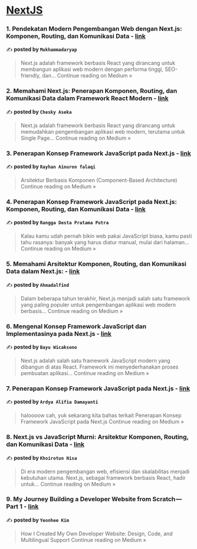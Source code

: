 
<h1><a href=https://medium.com/tag/nextjs/recommended target="_blank" rel="noopener noreferrer">NextJS</a></h1>
<h3>1. Pendekatan Modern Pengembangan Web dengan Next.js: Komponen, Routing, dan Komunikasi Data - <a href="https://medium.com/@mukhammadaryap/pendekatan-modern-pengembangan-web-dengan-next-js-komponen-routing-dan-komunikasi-data-fe89a419a70e?source=rss------nextjs-5" target="_blank" rel="noopener noreferrer">link</a></h3>

✍️ **posted by `Mukhammadaryap`**

<blockquote>Next.js adalah framework berbasis React yang dirancang untuk membangun aplikasi web modern dengan performa tinggi, SEO-friendly, dan…
Continue reading on Medium »</blockquote>

<h3>2. Memahami Next.js: Penerapan Komponen, Routing, dan Komunikasi Data dalam Framework React Modern - <a href="https://medium.com/@chesmntp/memahami-next-js-penerapan-komponen-routing-dan-komunikasi-data-dalam-framework-react-modern-909ebe6e81ac?source=rss------nextjs-5" target="_blank" rel="noopener noreferrer">link</a></h3>

✍️ **posted by `Chesky Aseka`**

<blockquote>Next.js adalah framework berbasis React yang dirancang untuk memudahkan pengembangan aplikasi web modern, terutama untuk Single Page…
Continue reading on Medium »</blockquote>

<h3>3. Penerapan Konsep Framework JavaScript pada Next.js - <a href="https://medium.com/@rayhanainuronfalaqi/penerapan-konsep-framework-javascript-pada-next-js-0175a5d40342?source=rss------nextjs-5" target="_blank" rel="noopener noreferrer">link</a></h3>

✍️ **posted by `Rayhan Ainuron falaqi`**

<blockquote>Arsitektur Berbasis Komponen (Component-Based Architecture)
Continue reading on Medium »</blockquote>

<h3>4. Penerapan Konsep Framework JavaScript pada Next.js: Komponen, Routing, dan Komunikasi Data - <a href="https://medium.com/@ranggadesta999/penerapan-konsep-framework-javascript-pada-next-js-komponen-routing-dan-komunikasi-data-095605e7b209?source=rss------nextjs-5" target="_blank" rel="noopener noreferrer">link</a></h3>

✍️ **posted by `Rangga Desta Pratama Putra`**

<blockquote>Kalau kamu udah pernah bikin web pakai JavaScript biasa, kamu pasti tahu rasanya: banyak yang harus diatur manual, mulai dari halaman…
Continue reading on Medium »</blockquote>

<h3>5. Memahami Arsitektur Komponen, Routing, dan Komunikasi Data dalam Next.js: - <a href="https://medium.com/@ahmadalfind02/memahami-arsitektur-komponen-routing-dan-komunikasi-data-dalam-next-js-2806af4bd78a?source=rss------nextjs-5" target="_blank" rel="noopener noreferrer">link</a></h3>

✍️ **posted by `Ahmadalfind`**

<blockquote>Dalam beberapa tahun terakhir, Next.js menjadi salah satu framework yang paling populer untuk pengembangan aplikasi web modern berbasis…
Continue reading on Medium »</blockquote>

<h3>6. Mengenal Konsep Framework JavaScript dan Implementasinya pada Next.js - <a href="https://medium.com/@2318035/penerapan-konsep-framework-javascript-pada-next-js-c68ab0e8d38c?source=rss------nextjs-5" target="_blank" rel="noopener noreferrer">link</a></h3>

✍️ **posted by `Bayu Wicaksono`**

<blockquote>Next.js adalah salah satu framework JavaScript modern yang dibangun di atas React. Framework ini menyederhanakan proses pembuatan aplikasi…
Continue reading on Medium »</blockquote>

<h3>7. Penerapan Konsep Framework JavaScript pada Next.js - <a href="https://medium.com/@ardyayaya1303/penerapan-konsep-framework-javascript-pada-next-js-8ad898584f6a?source=rss------nextjs-5" target="_blank" rel="noopener noreferrer">link</a></h3>

✍️ **posted by `Ardya Alifia Damayanti`**

<blockquote>haloooow cah, yuk sekarang kita bahas terkait Penerapan Konsep Framework JavaScript pada Next.js
Continue reading on Medium »</blockquote>

<h3>8. Next.js vs JavaScript Murni: Arsitektur Komponen, Routing, dan Komunikasi Data - <a href="https://medium.com/@khoirotunnisanisa656/next-js-vs-javascript-murni-arsitektur-komponen-routing-dan-komunikasi-data-360024a47e7a?source=rss------nextjs-5" target="_blank" rel="noopener noreferrer">link</a></h3>

✍️ **posted by `Khoirotun Nisa`**

<blockquote>Di era modern pengembangan web, efisiensi dan skalabilitas menjadi kebutuhan utama. Next.js, sebagai framework berbasis React, hadir untuk…
Continue reading on Medium »</blockquote>

<h3>9. My Journey Building a Developer Website from Scratch — Part 1 - <a href="https://medium.com/@yeonhee.hayden.kim/my-journey-building-a-developer-website-from-scratch-part-1-498c775a9626?source=rss------nextjs-5" target="_blank" rel="noopener noreferrer">link</a></h3>

✍️ **posted by `Yeonhee Kim`**

<blockquote>How I Created My Own Developer Website: Design, Code, and Multilingual Support
Continue reading on Medium »</blockquote>

